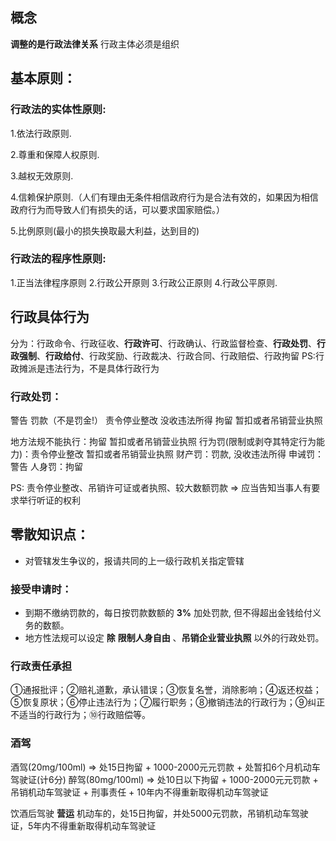 ## 概念

__调整的是行政法律关系__
行政主体必须是组织

## 基本原则：

### 行政法的实体性原则:

1.依法行政原则.

2.尊重和保障人权原则.

3.越权无效原则.

4.信赖保护原则.（人们有理由无条件相信政府行为是合法有效的，如果因为相信政府行为而导致人们有损失的话，可以要求国家赔偿。）

5.比例原则(最小的损失换取最大利益，达到目的)

### 行政法的程序性原则:

1.正当法律程序原则 2.行政公开原则 3.行政公正原则 4.行政公平原则.

## 行政具体行为

分为：行政命令、行政征收、__行政许可__、行政确认、行政监督检查、__行政处罚__、__行政强制__、__行政给付__、行政奖励、行政裁决、行政合同、行政赔偿、行政拘留
PS:行政摊派是违法行为，不是具体行政行为

### 行政处罚：
警告 罚款（不是罚金!） 责令停业整改 没收违法所得 拘留 暂扣或者吊销营业执照

地方法规不能执行：拘留 暂扣或者吊销营业执照
行为罚(限制或剥夺其特定行为能力)：责令停业整改 暂扣或者吊销营业执照
财产罚：罚款, 没收违法所得
申诫罚：警告
人身罚：拘留

PS:
责令停业整改、吊销许可证或者执照、较大数额罚款 => 应当告知当事人有要求举行听证的权利


## 零散知识点：

+ 对管辖发生争议的，报请共同的上一级行政机关指定管辖

### 接受申请时：

+ 到期不缴纳罚款的，每日按罚款数额的 __3%__ 加处罚款, 但不得超出金钱给付义务的数额。
+ 地方性法规可以设定 __除__ __限制人身自由__ 、__吊销企业营业执照__ 以外的行政处罚。

### 行政责任承担

①通报批评；②赔礼道歉，承认错误；③恢复名誉，消除影响；④返还权益；⑤恢复原状；⑥停止违法行为；⑦履行职务；⑧撤销违法的行政行为；⑨纠正不适当的行政行为；⑩行政赔偿等。

### 酒驾
酒驾(20mg/100ml) => 处15日拘留 + 1000-2000元元罚款 + 处暂扣6个月机动车驾驶证(计6分)
醉驾(80mg/100ml) => 处10日以下拘留 + 1000-2000元元罚款 + 吊销机动车驾驶证 + 刑事责任 + 10年内不得重新取得机动车驾驶证

饮酒后驾驶 __营运__ 机动车的，处15日拘留，并处5000元罚款，吊销机动车驾驶证，5年内不得重新取得机动车驾驶证